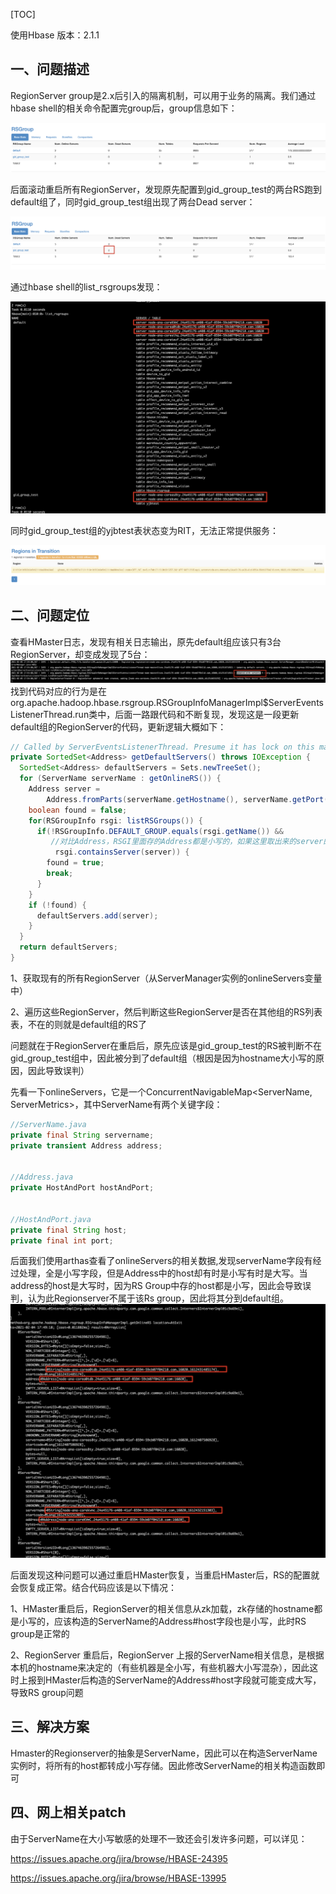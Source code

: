 [TOC]

使用Hbase 版本：2.1.1

## 一、问题描述

RegionServer group是2.x后引入的隔离机制，可以用于业务的隔离。我们通过hbase shell的相关命令配置完group后，group信息如下：

![](image1.png)

后面滚动重启所有RegionServer，发现原先配置到gid_group_test的两台RS跑到default组了，同时gid_group_test组出现了两台Dead server：

![](image2.png)

通过hbase shell的list_rsgroups发现：

![](image3.png)

同时gid_group_test组的yjbtest表状态变为RIT，无法正常提供服务：

![](image4.png)

## 二、问题定位
查看HMaster日志，发现有相关日志输出，原先default组应该只有3台RegionServer，却变成发现了5台：
![](image5.png)
找到代码对应的行为是在org.apache.hadoop.hbase.rsgroup.RSGroupInfoManagerImpl$ServerEventsListenerThread.run类中，后面一路跟代码和不断复现，发现这是一段更新default组的RegionServer的代码，更新逻辑大概如下：
```java
// Called by ServerEventsListenerThread. Presume it has lock on this manager when it runs.
private SortedSet<Address> getDefaultServers() throws IOException {
  SortedSet<Address> defaultServers = Sets.newTreeSet();
  for (ServerName serverName : getOnlineRS()) {
    Address server =
        Address.fromParts(serverName.getHostname(), serverName.getPort());
    boolean found = false;
    for(RSGroupInfo rsgi: listRSGroups()) {
      if(!RSGroupInfo.DEFAULT_GROUP.equals(rsgi.getName()) &&
         //对比Address，RSGI里面存的Address都是小写的，如果这里取出来的server的address.host是大写，就会误判为不在这个组中
          rsgi.containsServer(server)) {
        found = true;
        break;
      }
    }
    if (!found) {
      defaultServers.add(server);
    }
  }
  return defaultServers;
}
```
1、获取现有的所有RegionServer（从ServerManager实例的onlineServers变量中）

2、遍历这些RegionServer，然后判断这些RegionServer是否在其他组的RS列表表，不在的则就是default组的RS了

问题就在于RegionServer在重启后，原先应该是gid_group_test的RS被判断不在gid_group_test组中，因此被分到了default组（根因是因为hostname大小写的原因，因此导致误判）

先看一下onlineServers，它是一个ConcurrentNavigableMap<ServerName, ServerMetrics>，其中ServerName有两个关键字段：
```java
//ServerName.java
private final String servername;
private transient Address address;
 
 
//Address.java
private HostAndPort hostAndPort;
 
 
//HostAndPort.java
private final String host;
private final int port;
```
后面我们使用arthas查看了onlineServers的相关数据,发现serverName字段有经过处理，全是小写字段，但是Address中的host却有时是小写有时是大写。当address的host是大写时，因为RS Group中存的host都是小写，因此会导致误判，认为此Regionserver不属于该Rs group，因此将其分到default组。
![](image6.png)

后面发现这种问题可以通过重启HMaster恢复，当重启HMaster后，RS的配置就会恢复成正常。结合代码应该是以下情况：

1、HMaster重启后，RegionServer的相关信息从zk加载，zk存储的hostname都是小写的，应该构造的ServerName的Address#host字段也是小写，此时RS group是正常的

2、RegionServer 重启后，RegionServer 上报的ServerName相关信息，是根据本机的hostname来决定的（有些机器是全小写，有些机器大小写混杂），因此这时上报到HMaster后构造的ServerName的Address#host字段就可能变成大写，导致RS group问题

## 三、解决方案
Hmaster的Regionserver的抽象是ServerName，因此可以在构造ServerName实例时，将所有的host都转成小写存储。因此修改ServerName的相关构造函数即可

## 四、网上相关patch
由于ServerName在大小写敏感的处理不一致还会引发许多问题，可以详见：

https://issues.apache.org/jira/browse/HBASE-24395

https://issues.apache.org/jira/browse/HBASE-13995
